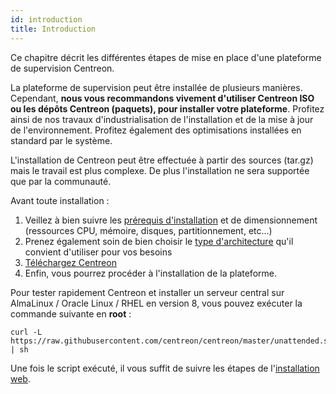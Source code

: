 ```yaml
---
id: introduction
title: Introduction
---
```


Ce chapitre décrit les différentes étapes de mise en place d'une plateforme de
supervision Centreon.

La plateforme de supervision peut être installée de plusieurs manières.
Cependant, **nous vous recommandons vivement d'utiliser Centreon ISO ou les dépôts
Centreon (paquets), pour installer votre plateforme**. Profitez ainsi de nos
travaux d'industrialisation de l'installation et de la mise à jour de
l'environnement. Profitez également des optimisations installées en standard par
le système.

L'installation de Centreon peut être effectuée à partir des sources (tar.gz)
mais le travail est plus complexe. De plus l'installation ne sera supportée que par
la communauté.

Avant toute installation :

1. Veillez à bien suivre les [prérequis
   d'installation](prerequisites.md) et de dimensionnement
   (ressources CPU, mémoire, disques, partitionnement, etc...)
2. Prenez également soin de bien choisir le [type
   d'architecture](architectures.md) qu'il convient d'utiliser pour vos besoins
3. [Téléchargez Centreon](https://download.centreon.com/)
4. Enfin, vous pourrez procéder à l'installation de la plateforme.

Pour tester rapidement Centreon et installer un serveur central sur AlmaLinux / Oracle Linux / RHEL
en version 8, vous pouvez exécuter la commande suivante en **root** :

``` shell
curl -L https://raw.githubusercontent.com/centreon/centreon/master/unattended.sh | sh
```

Une fois le script exécuté, il vous suffit de suivre les étapes de l'[installation web](web-and-post-installation.md).
